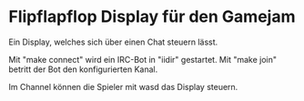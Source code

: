 Flipflapflop Display für den Gamejam
====================================

Ein Display, welches sich über einen Chat steuern lässt.

Mit "make connect" wird ein IRC-Bot in "iidir" gestartet.
Mit "make join" betritt der Bot den konfigurierten Kanal.

Im Channel können die Spieler mit wasd das Display steuern.